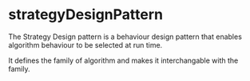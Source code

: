 # strategyDesignPattern
The Strategy Design pattern is a behaviour design pattern that enables algorithm behaviour to be selected at run time. 

It defines the family of algorithm and makes it interchangable with the family.
